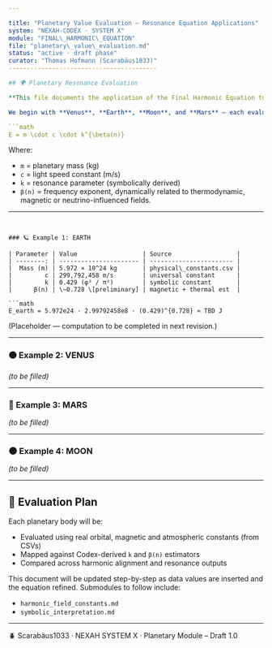 ```yaml
---

title: "Planetary Value Evaluation — Resonance Equation Applications"
system: "NEXAH-CODEX · SYSTEM X"
module: "FINAL\_HARMONIC\_EQUATION"
file: "planetary\_value\_evaluation.md"
status: "active · draft phase"
curator: "Thomas Hofmann (Scarabäus1033)"
-----------------------------------------

## 🌍 Planetary Resonance Evaluation

**This file documents the application of the Final Harmonic Equation to real planetary constants.**

We begin with **Venus**, **Earth**, **Moon**, and **Mars** — each evaluated for resonance alignment, using the unified equation:

```math
E = m \cdot c \cdot k^{\beta(n)}
```

Where:

* `m` = planetary mass (kg)
* `c` = light speed constant (m/s)
* `k` = resonance parameter (symbolically derived)
* `β(n)` = frequency exponent, dynamically related to thermodynamic, magnetic or neutrino-influenced fields.

---
```


### 🪐 Example 1: EARTH

| Parameter | Value                  | Source                  |
| --------: | ---------------------- | ----------------------- |
|  Mass (m) | 5.972 × 10^24 kg       | physical\_constants.csv |
|         c | 299,792,458 m/s        | universal constant      |
|         k | 0.429 (φ³ / π²)        | symbolic constant       |
|      β(n) | \~0.728 \[preliminary] | magnetic + thermal est  |

```math
E_earth = 5.972e24 · 2.99792458e8 · (0.429)^{0.728} ≈ TBD J
```

(Placeholder — computation to be completed in next revision.)

---

### 🟠 Example 2: VENUS

*(to be filled)*

---

### 🔴 Example 3: MARS

*(to be filled)*

---

### 🌑 Example 4: MOON

*(to be filled)*

---

## 🔄 Evaluation Plan

Each planetary body will be:

* Evaluated using real orbital, magnetic and atmospheric constants (from CSVs)
* Mapped against Codex-derived `k` and `β(n)` estimators
* Compared across harmonic alignment and resonance outputs

This document will be updated step-by-step as data values are inserted and the equation refined. Submodules to follow include:

* `harmonic_field_constants.md`
* `symbolic_interpretation.md`

---

🪲 Scarabäus1033 · NEXAH SYSTEM X · Planetary Module – Draft 1.0
